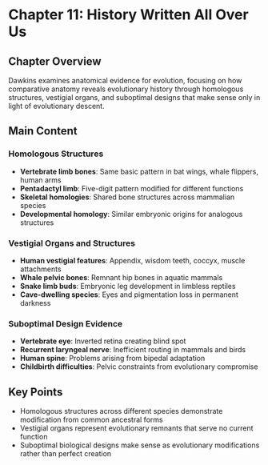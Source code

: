# Chapter 11: History Written All Over Us

## Chapter Overview
Dawkins examines anatomical evidence for evolution, focusing on how comparative anatomy reveals evolutionary history through homologous structures, vestigial organs, and suboptimal designs that make sense only in light of evolutionary descent.

## Main Content

### Homologous Structures
- **Vertebrate limb bones**: Same basic pattern in bat wings, whale flippers, human arms
- **Pentadactyl limb**: Five-digit pattern modified for different functions
- **Skeletal homologies**: Shared bone structures across mammalian species
- **Developmental homology**: Similar embryonic origins for analogous structures

### Vestigial Organs and Structures
- **Human vestigial features**: Appendix, wisdom teeth, coccyx, muscle attachments
- **Whale pelvic bones**: Remnant hip bones in aquatic mammals
- **Snake limb buds**: Embryonic leg development in limbless reptiles
- **Cave-dwelling species**: Eyes and pigmentation loss in permanent darkness

### Suboptimal Design Evidence
- **Vertebrate eye**: Inverted retina creating blind spot
- **Recurrent laryngeal nerve**: Inefficient routing in mammals and birds
- **Human spine**: Problems arising from bipedal adaptation
- **Childbirth difficulties**: Pelvic constraints from evolutionary compromise

## Key Points
- Homologous structures across different species demonstrate modification from common ancestral forms
- Vestigial organs represent evolutionary remnants that serve no current function
- Suboptimal biological designs make sense as evolutionary modifications rather than perfect creation